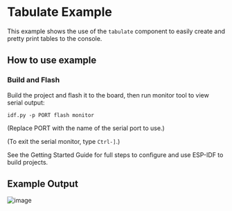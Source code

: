 # Tabulate Example

This example shows the use of the `tabulate` component to easily create and
pretty print tables to the console.

## How to use example

### Build and Flash

Build the project and flash it to the board, then run monitor tool to view serial output:

```
idf.py -p PORT flash monitor
```

(Replace PORT with the name of the serial port to use.)

(To exit the serial monitor, type ``Ctrl-]``.)

See the Getting Started Guide for full steps to configure and use ESP-IDF to build projects.

## Example Output

![image](https://github.com/esp-cpp/espp/assets/213467/50d8bdc2-7f94-48b4-9402-5c5e306cfe1a)


